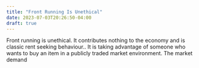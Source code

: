 ```yaml
---
title: "Front Running Is Unethical"
date: 2023-07-03T20:26:50-04:00
draft: true
---
```


Front running is unethical. It contributes nothing to the economy and is classic rent seeking behaviour.. It is taking advantage of someone
who wants to buy an item in a publicly traded market environment. The market demand
